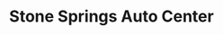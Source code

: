 ---
title: "Stone Springs Auto Center"
url: /chantilly/stone-springs-auto-center/
shop: Autowerkstatt
---